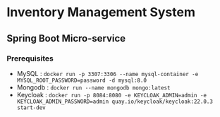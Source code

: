 # Inventory Management System
## Spring Boot Micro-service

### Prerequisites
- MySQL :
`docker run -p 3307:3306 --name mysql-container -e MYSQL_ROOT_PASSWORD=password -d mysql:8.0`
- Mongodb : 
`docker run --name mongodb mongo:latest`
- Keycloak : 
`docker run -p 8084:8080 -e KEYCLOAK_ADMIN=admin -e KEYCLOAK_ADMIN_PASSWORD=admin quay.io/keycloak/keycloak:22.0.3 start-dev`
